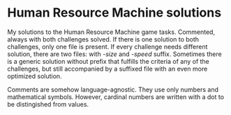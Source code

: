 # Human Resource Machine solutions

My solutions to the Human Resource Machine game tasks. Commented, always with both challenges solved. If there is one solution to both challenges, only one file is present. If every challenge needs different solution, there are two files: with _-size_ and _-speed_ suffix. Sometimes there is a generic solution without prefix that fulfills the criteria of any of the challenges, but still accompanied by a suffixed file with an even more optimized solution.

Comments are somehow language-agnostic. They use only numbers and mathematical symbols. However, cardinal numbers are written with a dot to be distingished from values.
